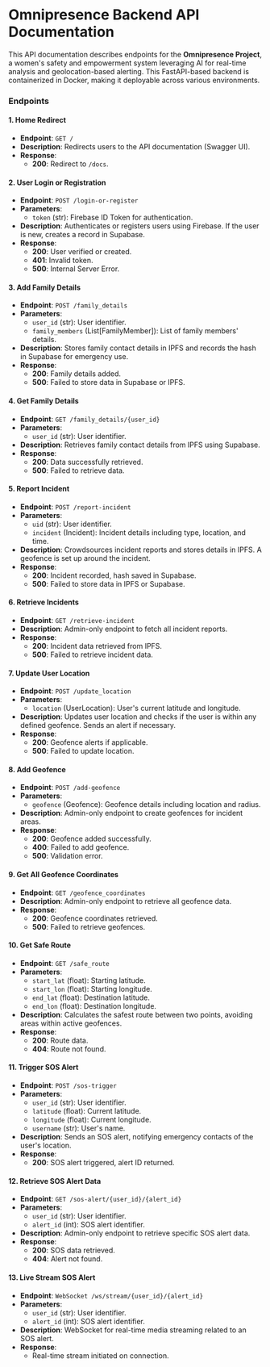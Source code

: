 # Omnipresence Backend API Documentation

This API documentation describes endpoints for the **Omnipresence Project**, a women's safety and empowerment system leveraging AI for real-time analysis and geolocation-based alerting. This FastAPI-based backend is containerized in Docker, making it deployable across various environments.

### Endpoints

#### 1. **Home Redirect**

- **Endpoint**: `GET /`
- **Description**: Redirects users to the API documentation (Swagger UI).
- **Response**:
  - **200**: Redirect to `/docs`.

#### 2. **User Login or Registration**

- **Endpoint**: `POST /login-or-register`
- **Parameters**:
  - `token` (str): Firebase ID Token for authentication.
- **Description**: Authenticates or registers users using Firebase. If the user is new, creates a record in Supabase.
- **Response**:
  - **200**: User verified or created.
  - **401**: Invalid token.
  - **500**: Internal Server Error.

#### 3. **Add Family Details**

- **Endpoint**: `POST /family_details`
- **Parameters**:
  - `user_id` (str): User identifier.
  - `family_members` (List[FamilyMember]): List of family members' details.
- **Description**: Stores family contact details in IPFS and records the hash in Supabase for emergency use.
- **Response**:
  - **200**: Family details added.
  - **500**: Failed to store data in Supabase or IPFS.

#### 4. **Get Family Details**

- **Endpoint**: `GET /family_details/{user_id}`
- **Parameters**:
  - `user_id` (str): User identifier.
- **Description**: Retrieves family contact details from IPFS using Supabase.
- **Response**:
  - **200**: Data successfully retrieved.
  - **500**: Failed to retrieve data.

#### 5. **Report Incident**

- **Endpoint**: `POST /report-incident`
- **Parameters**:
  - `uid` (str): User identifier.
  - `incident` (Incident): Incident details including type, location, and time.
- **Description**: Crowdsources incident reports and stores details in IPFS. A geofence is set up around the incident.
- **Response**:
  - **200**: Incident recorded, hash saved in Supabase.
  - **500**: Failed to store data in IPFS or Supabase.

#### 6. **Retrieve Incidents**

- **Endpoint**: `GET /retrieve-incident`
- **Description**: Admin-only endpoint to fetch all incident reports.
- **Response**:
  - **200**: Incident data retrieved from IPFS.
  - **500**: Failed to retrieve incident data.

#### 7. **Update User Location**

- **Endpoint**: `POST /update_location`
- **Parameters**:
  - `location` (UserLocation): User's current latitude and longitude.
- **Description**: Updates user location and checks if the user is within any defined geofence. Sends an alert if necessary.
- **Response**:
  - **200**: Geofence alerts if applicable.
  - **500**: Failed to update location.

#### 8. **Add Geofence**

- **Endpoint**: `POST /add-geofence`
- **Parameters**:
  - `geofence` (Geofence): Geofence details including location and radius.
- **Description**: Admin-only endpoint to create geofences for incident areas.
- **Response**:
  - **200**: Geofence added successfully.
  - **400**: Failed to add geofence.
  - **500**: Validation error.

#### 9. **Get All Geofence Coordinates**

- **Endpoint**: `GET /geofence_coordinates`
- **Description**: Admin-only endpoint to retrieve all geofence data.
- **Response**:
  - **200**: Geofence coordinates retrieved.
  - **500**: Failed to retrieve geofences.

#### 10. **Get Safe Route**

- **Endpoint**: `GET /safe_route`
- **Parameters**:
  - `start_lat` (float): Starting latitude.
  - `start_lon` (float): Starting longitude.
  - `end_lat` (float): Destination latitude.
  - `end_lon` (float): Destination longitude.
- **Description**: Calculates the safest route between two points, avoiding areas within active geofences.
- **Response**:
  - **200**: Route data.
  - **404**: Route not found.

#### 11. **Trigger SOS Alert**

- **Endpoint**: `POST /sos-trigger`
- **Parameters**:
  - `user_id` (str): User identifier.
  - `latitude` (float): Current latitude.
  - `longitude` (float): Current longitude.
  - `username` (str): User's name.
- **Description**: Sends an SOS alert, notifying emergency contacts of the user's location.
- **Response**:
  - **200**: SOS alert triggered, alert ID returned.

#### 12. **Retrieve SOS Alert Data**

- **Endpoint**: `GET /sos-alert/{user_id}/{alert_id}`
- **Parameters**:
  - `user_id` (str): User identifier.
  - `alert_id` (int): SOS alert identifier.
- **Description**: Admin-only endpoint to retrieve specific SOS alert data.
- **Response**:
  - **200**: SOS data retrieved.
  - **404**: Alert not found.

#### 13. **Live Stream SOS Alert**

- **Endpoint**: `WebSocket /ws/stream/{user_id}/{alert_id}`
- **Parameters**:
  - `user_id` (str): User identifier.
  - `alert_id` (int): SOS alert identifier.
- **Description**: WebSocket for real-time media streaming related to an SOS alert.
- **Response**:
  - Real-time stream initiated on connection.
